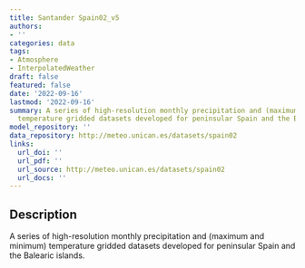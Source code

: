 ```yaml
---
title: Santander Spain02_v5
authors:
- ''
categories: data
tags:
- Atmosphere
- InterpolatedWeather
draft: false
featured: false
date: '2022-09-16'
lastmod: '2022-09-16'
summary: A series of high-resolution monthly precipitation and (maximum and minimum)
  temperature gridded datasets developed for peninsular Spain and the Balearic islands.
model_repository: ''
data_repository: http://meteo.unican.es/datasets/spain02
links:
  url_doi: ''
  url_pdf: ''
  url_source: http://meteo.unican.es/datasets/spain02
  url_docs: ''
---
```


## Description

A series of high-resolution monthly precipitation and (maximum and minimum) temperature gridded datasets developed for peninsular Spain and the Balearic islands.

